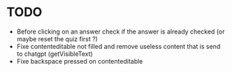 # TODO

- Before clicking on an answer check if the answer is already checked (or maybe reset the quiz first ?)
- Fixe contenteditable not filled and remove useless content that is send to chatgpt (getVisibleText)
- Fixe backspace pressed on contenteditable
